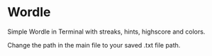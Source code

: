 # Wordle
Simple Wordle in Terminal with streaks, hints, highscore and colors. 

Change the path in the main file to your saved .txt file path. 
